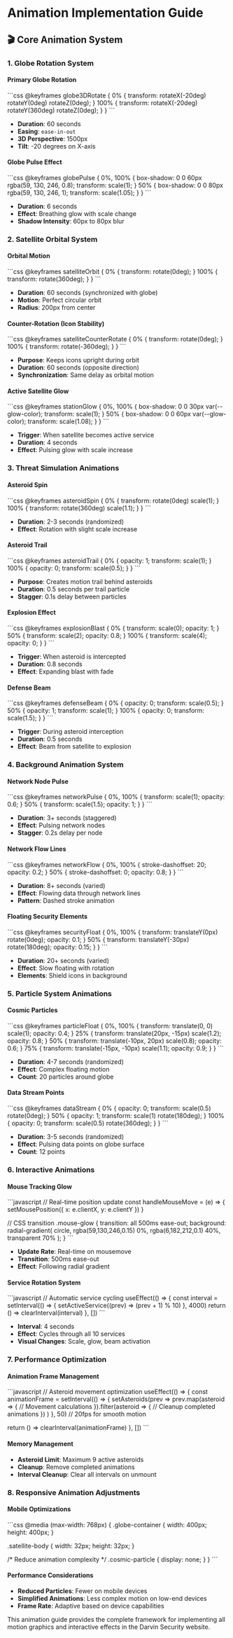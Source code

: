 # Animation Implementation Guide

## 🎬 Core Animation System

### 1. Globe Rotation System

#### Primary Globe Rotation
\`\`\`css
@keyframes globe3DRotate {
  0% { 
    transform: rotateX(-20deg) rotateY(0deg) rotateZ(0deg); 
  }
  100% { 
    transform: rotateX(-20deg) rotateY(360deg) rotateZ(0deg); 
  }
}
\`\`\`
- **Duration**: 60 seconds
- **Easing**: `ease-in-out`
- **3D Perspective**: 1500px
- **Tilt**: -20 degrees on X-axis

#### Globe Pulse Effect
\`\`\`css
@keyframes globePulse {
  0%, 100% {
    box-shadow: 0 0 60px rgba(59, 130, 246, 0.8);
    transform: scale(1);
  }
  50% {
    box-shadow: 0 0 80px rgba(59, 130, 246, 1);
    transform: scale(1.05);
  }
}
\`\`\`
- **Duration**: 6 seconds
- **Effect**: Breathing glow with scale change
- **Shadow Intensity**: 60px to 80px blur

### 2. Satellite Orbital System

#### Orbital Motion
\`\`\`css
@keyframes satelliteOrbit {
  0% { transform: rotate(0deg); }
  100% { transform: rotate(360deg); }
}
\`\`\`
- **Duration**: 60 seconds (synchronized with globe)
- **Motion**: Perfect circular orbit
- **Radius**: 200px from center

#### Counter-Rotation (Icon Stability)
\`\`\`css
@keyframes satelliteCounterRotate {
  0% { transform: rotate(0deg); }
  100% { transform: rotate(-360deg); }
}
\`\`\`
- **Purpose**: Keeps icons upright during orbit
- **Duration**: 60 seconds (opposite direction)
- **Synchronization**: Same delay as orbital motion

#### Active Satellite Glow
\`\`\`css
@keyframes stationGlow {
  0%, 100% {
    box-shadow: 0 0 30px var(--glow-color);
    transform: scale(1);
  }
  50% {
    box-shadow: 0 0 60px var(--glow-color);
    transform: scale(1.08);
  }
}
\`\`\`
- **Trigger**: When satellite becomes active service
- **Duration**: 4 seconds
- **Effect**: Pulsing glow with scale increase

### 3. Threat Simulation Animations

#### Asteroid Spin
\`\`\`css
@keyframes asteroidSpin {
  0% { 
    transform: rotate(0deg) scale(1); 
  }
  100% { 
    transform: rotate(360deg) scale(1.1); 
  }
}
\`\`\`
- **Duration**: 2-3 seconds (randomized)
- **Effect**: Rotation with slight scale increase

#### Asteroid Trail
\`\`\`css
@keyframes asteroidTrail {
  0% {
    opacity: 1;
    transform: scale(1);
  }
  100% {
    opacity: 0;
    transform: scale(0.5);
  }
}
\`\`\`
- **Purpose**: Creates motion trail behind asteroids
- **Duration**: 0.5 seconds per trail particle
- **Stagger**: 0.1s delay between particles

#### Explosion Effect
\`\`\`css
@keyframes explosionBlast {
  0% {
    transform: scale(0);
    opacity: 1;
  }
  50% {
    transform: scale(2);
    opacity: 0.8;
  }
  100% {
    transform: scale(4);
    opacity: 0;
  }
}
\`\`\`
- **Trigger**: When asteroid is intercepted
- **Duration**: 0.8 seconds
- **Effect**: Expanding blast with fade

#### Defense Beam
\`\`\`css
@keyframes defenseBeam {
  0% {
    opacity: 0;
    transform: scale(0.5);
  }
  50% {
    opacity: 1;
    transform: scale(1);
  }
  100% {
    opacity: 0;
    transform: scale(1.5);
  }
}
\`\`\`
- **Trigger**: During asteroid interception
- **Duration**: 0.5 seconds
- **Effect**: Beam from satellite to explosion

### 4. Background Animation System

#### Network Node Pulse
\`\`\`css
@keyframes networkPulse {
  0%, 100% {
    transform: scale(1);
    opacity: 0.6;
  }
  50% {
    transform: scale(1.5);
    opacity: 1;
  }
}
\`\`\`
- **Duration**: 3+ seconds (staggered)
- **Effect**: Pulsing network nodes
- **Stagger**: 0.2s delay per node

#### Network Flow Lines
\`\`\`css
@keyframes networkFlow {
  0%, 100% {
    stroke-dashoffset: 20;
    opacity: 0.2;
  }
  50% {
    stroke-dashoffset: 0;
    opacity: 0.8;
  }
}
\`\`\`
- **Duration**: 8+ seconds (varied)
- **Effect**: Flowing data through network lines
- **Pattern**: Dashed stroke animation

#### Floating Security Elements
\`\`\`css
@keyframes securityFloat {
  0%, 100% {
    transform: translateY(0px) rotate(0deg);
    opacity: 0.1;
  }
  50% {
    transform: translateY(-30px) rotate(180deg);
    opacity: 0.15;
  }
}
\`\`\`
- **Duration**: 20+ seconds (varied)
- **Effect**: Slow floating with rotation
- **Elements**: Shield icons in background

### 5. Particle System Animations

#### Cosmic Particles
\`\`\`css
@keyframes particleFloat {
  0%, 100% {
    transform: translate(0, 0) scale(1);
    opacity: 0.4;
  }
  25% {
    transform: translate(20px, -15px) scale(1.2);
    opacity: 0.8;
  }
  50% {
    transform: translate(-10px, 20px) scale(0.8);
    opacity: 0.6;
  }
  75% {
    transform: translate(-15px, -10px) scale(1.1);
    opacity: 0.9;
  }
}
\`\`\`
- **Duration**: 4-7 seconds (randomized)
- **Effect**: Complex floating motion
- **Count**: 20 particles around globe

#### Data Stream Points
\`\`\`css
@keyframes dataStream {
  0% {
    opacity: 0;
    transform: scale(0.5) rotate(0deg);
  }
  50% {
    opacity: 1;
    transform: scale(1) rotate(180deg);
  }
  100% {
    opacity: 0;
    transform: scale(0.5) rotate(360deg);
  }
}
\`\`\`
- **Duration**: 3-5 seconds (randomized)
- **Effect**: Pulsing data points on globe surface
- **Count**: 12 points

### 6. Interactive Animations

#### Mouse Tracking Glow
\`\`\`javascript
// Real-time position update
const handleMouseMove = (e) => {
  setMousePosition({ x: e.clientX, y: e.clientY })
}

// CSS transition
.mouse-glow {
  transition: all 500ms ease-out;
  background: radial-gradient(
    circle, 
    rgba(59,130,246,0.15) 0%, 
    rgba(6,182,212,0.1) 40%, 
    transparent 70%
  );
}
\`\`\`
- **Update Rate**: Real-time on mousemove
- **Transition**: 500ms ease-out
- **Effect**: Following radial gradient

#### Service Rotation System
\`\`\`javascript
// Automatic service cycling
useEffect(() => {
  const interval = setInterval(() => {
    setActiveService((prev) => (prev + 1) % 10)
  }, 4000)
  return () => clearInterval(interval)
}, [])
\`\`\`
- **Interval**: 4 seconds
- **Effect**: Cycles through all 10 services
- **Visual Changes**: Scale, glow, beam activation

### 7. Performance Optimization

#### Animation Frame Management
\`\`\`javascript
// Asteroid movement optimization
useEffect(() => {
  const animationFrame = setInterval(() => {
    setAsteroids(prev => 
      prev.map(asteroid => {
        // Movement calculations
      }).filter(asteroid => {
        // Cleanup completed animations
      })
    )
  }, 50) // 20fps for smooth motion
  
  return () => clearInterval(animationFrame)
}, [])
\`\`\`

#### Memory Management
- **Asteroid Limit**: Maximum 9 active asteroids
- **Cleanup**: Remove completed animations
- **Interval Cleanup**: Clear all intervals on unmount

### 8. Responsive Animation Adjustments

#### Mobile Optimizations
\`\`\`css
@media (max-width: 768px) {
  .globe-container {
    width: 400px;
    height: 400px;
  }
  
  .satellite-body {
    width: 32px;
    height: 32px;
  }
  
  /* Reduce animation complexity */
  .cosmic-particle {
    display: none;
  }
}
\`\`\`

#### Performance Considerations
- **Reduced Particles**: Fewer on mobile devices
- **Simplified Animations**: Less complex motion on low-end devices
- **Frame Rate**: Adaptive based on device capabilities

This animation guide provides the complete framework for implementing all motion graphics and interactive effects in the Darvin Security website.
